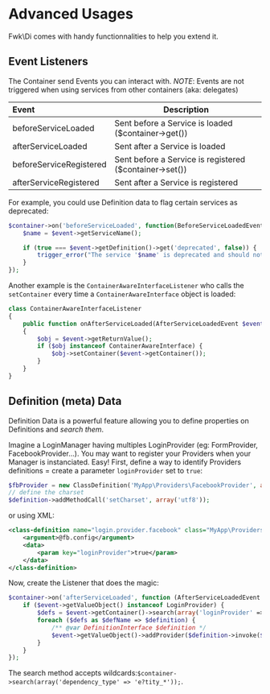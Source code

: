 # Advanced Usages

Fwk\Di comes with handy functionnalities to help you extend it. 

## Event Listeners

The Container send Events you can interact with. 
*NOTE*: Events are not triggered when using services from other containers (aka: delegates)

| Event                   | Description                                                                          |
|:------------------------|--------------------------------------------------------------------------------------|
| beforeServiceLoaded     | Sent before a Service is loaded ($container->get())                                  |
| afterServiceLoaded      | Sent after a Service is loaded                                                       |
| beforeServiceRegistered | Sent before a Service is registered ($container->set())                              |
| afterServiceRegistered  | Sent after a Service is registered                                                   |

For example, you could use Definition data to flag certain services as deprecated:
``` php
$container->on('beforeServiceLoaded', function(BeforeServiceLoadedEvent $event) {
    $name = $event->getServiceName();

    if (true === $event->getDefinition()->get('deprecated', false)) {
        trigger_error("The service '$name' is deprecated and should not be used anymore.", E_USER_DEPRECATED);
    }
});
``` 

Another example is the ```ContainerAwareInterfaceListener``` who calls the ```setContainer``` every time a ```ContainerAwareInterface``` object is loaded:
``` php
class ContainerAwareInterfaceListener
{
    public function onAfterServiceLoaded(AfterServiceLoadedEvent $event)
    {
        $obj = $event->getReturnValue();
        if ($obj instanceof ContainerAwareInterface) {
            $obj->setContainer($event->getContainer());
        }
    }
}
```

## Definition (meta) Data

Definition Data is a powerful feature allowing you to define properties on Definitions and *search them*.

Imagine a LoginManager having multiples LoginProvider (eg: FormProvider, FacebookProvider...). You may want to register your Providers when your Manager is instanciated. Easy!
First, define a way to identify Providers definitions = create a parameter ```loginProvider``` set to ```true```:

``` php
$fbProvider = new ClassDefinition('MyApp\Providers\FacebookProvider', array(/* ... */));
// define the charset
$definition->addMethodCall('setCharset', array('utf8'));
```
or using XML:
``` xml
<class-definition name="login.provider.facebook" class="MyApp\Providers\FacebookProvider">
    <argument>@fb.config</argument>
    <data>
        <param key="loginProvider">true</param>
    </data>
</class-definition> 
```

Now, create the Listener that does the magic:
``` php
$container->on('afterServiceLoaded', function (AfterServiceLoadedEvent $event) {
    if ($event->getValueObject() instanceof LoginProvider) {
        $defs = $event->getContainer()->search(array('loginProvider' => true));
        foreach ($defs as $defName => $definition) {
            /** @var DefinitionInterface $definition */
            $event->getValueObject()->addProvider($definition->invoke($event->getContainer(), $defName));
        }
    }
});
```

The search method accepts wildcards:``` $container->search(array('dependency_type' => 'e?tity_*')); ```. 